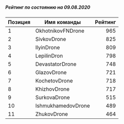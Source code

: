 ##### Рейтинг по состоянию на 09.08.2020

Позиция|Имя команды|Рейтинг
---|---|---:
1|OkhotnikovFNDrone|965
2|SivkovDrone|825
3|IlyinDrone|809
4|LepilinDron|798
5|DevastatorDrone|748
6|GlazovDrone|721
7|KochetovDrone|718
8|KhizhovDrone|717
9|SurkovaDrone|515
10|IshmukhamedovDrone|489
11|ZhukovDrone|464
